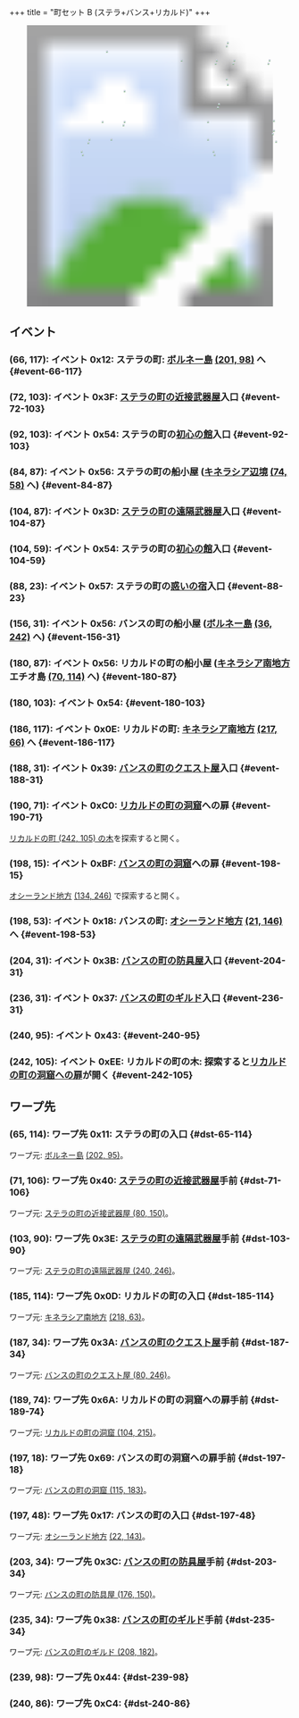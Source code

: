 +++
title = "町セット B (ステラ+バンス+リカルド)"
+++

<!-- SVG {{{ -->
<svg width="1536" height="1536" viewbox="0 0 2048 2048">
<defs>
<image id="svg-asset-bg" width="2048" height="2048" href="map-13a.webp" />
<image id="svg-asset-event" width="16" height="16" href="icon-event.png" />
<image id="svg-asset-destination" width="16" height="16" href="icon-destination.png" />
</defs>
<use href="#svg-asset-bg" x="0" y="0"></use>
<a href="#event-66-117">
<use href="#svg-asset-event" x="528" y="936"><title>(66, 117): イベント 0x12: ステラの町: ボルネー島 (201, 98) へ</title></use>
</a>
<a href="#event-72-103">
<use href="#svg-asset-event" x="576" y="824"><title>(72, 103): イベント 0x3F: ステラの町の近接武器屋入口</title></use>
</a>
<a href="#event-84-87">
<use href="#svg-asset-event" x="672" y="696"><title>(84, 87): イベント 0x56: ステラの町の船小屋 (キネラシア辺境 (74, 58) へ)</title></use>
</a>
<a href="#event-88-23">
<use href="#svg-asset-event" x="704" y="184"><title>(88, 23): イベント 0x57: ステラの町の惑いの宿入口</title></use>
</a>
<a href="#event-92-103">
<use href="#svg-asset-event" x="736" y="824"><title>(92, 103): イベント 0x54: ステラの町の初心の館入口</title></use>
</a>
<a href="#event-104-59">
<use href="#svg-asset-event" x="832" y="472"><title>(104, 59): イベント 0x54: ステラの町の初心の館入口</title></use>
</a>
<a href="#event-104-87">
<use href="#svg-asset-event" x="832" y="696"><title>(104, 87): イベント 0x3D: ステラの町の遠隔武器屋入口</title></use>
</a>
<a href="#event-156-31">
<use href="#svg-asset-event" x="1248" y="248"><title>(156, 31): イベント 0x56: バンスの町の船小屋 (ボルネー島 (36, 242) へ)</title></use>
</a>
<a href="#event-180-87">
<use href="#svg-asset-event" x="1440" y="696"><title>(180, 87): イベント 0x56: リカルドの町の船小屋 (キネラシア南地方 エチオ島 (70, 114) へ)</title></use>
</a>
<a href="#event-180-103">
<use href="#svg-asset-event" x="1440" y="824"><title>(180, 103): イベント 0x54</title></use>
</a>
<a href="#event-186-117">
<use href="#svg-asset-event" x="1488" y="936"><title>(186, 117): イベント 0x0E: リカルドの町: キネラシア南地方 (217, 66) へ</title></use>
</a>
<a href="#event-188-31">
<use href="#svg-asset-event" x="1504" y="248"><title>(188, 31): イベント 0x39: バンスの町のクエスト屋入口</title></use>
</a>
<a href="#event-190-71">
<use href="#svg-asset-event" x="1520" y="568"><title>(190, 71): イベント 0xC0: リカルドの町の洞窟への扉</title></use>
</a>
<a href="#event-198-15">
<use href="#svg-asset-event" x="1584" y="120"><title>(198, 15): イベント 0xBF: バンスの町の洞窟への扉</title></use>
</a>
<a href="#event-198-53">
<use href="#svg-asset-event" x="1584" y="424"><title>(198, 53): イベント 0x18: バンスの町: オシーランド地方 (21, 146) へ</title></use>
</a>
<a href="#event-204-31">
<use href="#svg-asset-event" x="1632" y="248"><title>(204, 31): イベント 0x3B: バンスの町の防具屋入口</title></use>
</a>
<a href="#event-236-31">
<use href="#svg-asset-event" x="1888" y="248"><title>(236, 31): イベント 0x37: バンスの町のギルド入口</title></use>
</a>
<a href="#event-240-95">
<use href="#svg-asset-event" x="1920" y="760"><title>(240, 95): イベント 0x43</title></use>
</a>
<a href="#event-242-105">
<use href="#svg-asset-event" x="1936" y="840"><title>(242, 105): イベント 0xEE: リカルドの町の木: 探索するとリカルドの町の洞窟への扉が開く</title></use>
</a>
<a href="#dst-185-114">
<use href="#svg-asset-destination" x="1480" y="912"><title>(185, 114): ワープ先 0x0D: リカルドの町の入口</title></use>
</a>
<a href="#dst-65-114">
<use href="#svg-asset-destination" x="520" y="912"><title>(65, 114): ワープ先 0x11: ステラの町の入口</title></use>
</a>
<a href="#dst-197-48">
<use href="#svg-asset-destination" x="1576" y="384"><title>(197, 48): ワープ先 0x17: バンスの町の入口</title></use>
</a>
<a href="#dst-235-34">
<use href="#svg-asset-destination" x="1880" y="272"><title>(235, 34): ワープ先 0x38: バンスの町のギルド手前</title></use>
</a>
<a href="#dst-187-34">
<use href="#svg-asset-destination" x="1496" y="272"><title>(187, 34): ワープ先 0x3A: バンスの町のクエスト屋手前</title></use>
</a>
<a href="#dst-203-34">
<use href="#svg-asset-destination" x="1624" y="272"><title>(203, 34): ワープ先 0x3C: バンスの町の防具屋手前</title></use>
</a>
<a href="#dst-103-90">
<use href="#svg-asset-destination" x="824" y="720"><title>(103, 90): ワープ先 0x3E: ステラの町の遠隔武器屋手前</title></use>
</a>
<a href="#dst-71-106">
<use href="#svg-asset-destination" x="568" y="848"><title>(71, 106): ワープ先 0x40: ステラの町の近接武器屋手前</title></use>
</a>
<a href="#dst-239-98">
<use href="#svg-asset-destination" x="1912" y="784"><title>(239, 98): ワープ先 0x44</title></use>
</a>
<a href="#dst-197-18">
<use href="#svg-asset-destination" x="1576" y="144"><title>(197, 18): ワープ先 0x69: バンスの町の洞窟への扉手前</title></use>
</a>
<a href="#dst-189-74">
<use href="#svg-asset-destination" x="1512" y="592"><title>(189, 74): ワープ先 0x6A: リカルドの町の洞窟への扉手前</title></use>
</a>
<a href="#dst-240-86">
<use href="#svg-asset-destination" x="1920" y="688"><title>(240, 86): ワープ先 0xC4</title></use>
</a>
</svg>
<!-- }}} -->


## イベント

### (66, 117): イベント 0x12: ステラの町: [ボルネー島](@/map/map-07/_index.md) [(201, 98)](@/map/map-07/_index.md#dst-201-98) へ {#event-66-117}

### (72, 103): イベント 0x3F: [ステラの町の近接武器屋](@/map/map-13b/_index.md#dst-79-147)入口 {#event-72-103}

### (92, 103): イベント 0x54: ステラの町の[初心の館](@/map/map-13b/_index.md#dst-111-211)入口 {#event-92-103}

### (84, 87): イベント 0x56: ステラの町の船小屋 ([キネラシア辺境](@/map/map-07/_index.md) [(74, 58)](@/map/map-07/_index.md#dst-74-58) へ) {#event-84-87}

### (104, 87): イベント 0x3D: [ステラの町の遠隔武器屋](@/map/map-13b/_index.md#dst-239-243)入口 {#event-104-87}

### (104, 59): イベント 0x54: ステラの町の[初心の館](@/map/map-13b/_index.md#dst-111-211)入口 {#event-104-59}

### (88, 23): イベント 0x57: ステラの町の[惑いの宿](@/map/map-13b/_index.md#dst-239-147)入口 {#event-88-23}

### (156, 31): イベント 0x56: バンスの町の船小屋 ([ボルネー島](@/map/map-07/_index.md) [(36, 242)](@/map/map-07/_index.md#dst-36-242) へ) {#event-156-31}

### (180, 87): イベント 0x56: リカルドの町の船小屋 ([キネラシア南地方](@/map/map-06/_index.md) エチオ島 [(70, 114)](@/map/map-06/_index.md#dst-70-114) へ) {#event-180-87}

### (180, 103): イベント 0x54:  {#event-180-103}

### (186, 117): イベント 0x0E: リカルドの町: [キネラシア南地方](@/map/map-06/_index.md) [(217, 66)](@/map/map-06/_index.md#dst-217-66) へ {#event-186-117}

### (188, 31): イベント 0x39: [バンスの町のクエスト屋](@/map/map-13b/_index.md#dst-79-243)入口 {#event-188-31}

### (190, 71): イベント 0xC0: [リカルドの町の洞窟](@/map/map-14/_index.md#dst-100-213)への扉 {#event-190-71}

[リカルドの町 (242, 105) の木](#event-242-105)を探索すると開く。

### (198, 15): イベント 0xBF: [バンスの町の洞窟](@/map/map-14/_index.md#dst-119-181)への扉 {#event-198-15}

[オシーランド地方](@/map/map-11/_index.md) [(134, 246)](@/map/map-11/_index.md#event-134-246) で探索すると開く。

### (198, 53): イベント 0x18: バンスの町: [オシーランド地方](@/map/map-11/_index.md) [(21, 146)](@/map/map-11/_index.md#dst-21-146) へ {#event-198-53}

### (204, 31): イベント 0x3B: [バンスの町の防具屋](@/map/map-13b/_index.md#dst-175-147)入口 {#event-204-31}

### (236, 31): イベント 0x37: [バンスの町のギルド](@/map/map-13b/_index.md#dst-207-179)入口 {#event-236-31}

### (240, 95): イベント 0x43:  {#event-240-95}

### (242, 105): イベント 0xEE: リカルドの町の木: 探索すると[リカルドの町の洞窟への扉](#event-190-71)が開く {#event-242-105}


## ワープ先

### (65, 114): ワープ先 0x11: ステラの町の入口 {#dst-65-114}

ワープ元: [ボルネー島](@/map/map-07/_index.md) [(202, 95)](@/map/map-07/_index.md#event-202-95)。

### (71, 106): ワープ先 0x40: [ステラの町の近接武器屋](@/map/map-13b/_index.md#dst-79-147)手前 {#dst-71-106}

ワープ元: [ステラの町の近接武器屋 (80, 150)](@/map/map-13b/_index.md#event-80-150)。

### (103, 90): ワープ先 0x3E: [ステラの町の遠隔武器屋](@/map/map-13b/_index.md#dst-239-243)手前 {#dst-103-90}

ワープ元: [ステラの町の遠隔武器屋 (240, 246)](@/map/map-13b/_index.md#event-240-246)。

### (185, 114): ワープ先 0x0D: リカルドの町の入口 {#dst-185-114}

ワープ元: [キネラシア南地方](@/map/map-06/_index.md) [(218, 63)](@/map/map-06/_index.md#event-218-63)。

### (187, 34): ワープ先 0x3A: [バンスの町のクエスト屋](@/map/map-13b/_index.md#dst-79-243)手前 {#dst-187-34}

ワープ元: [バンスの町のクエスト屋 (80, 246)](@/map/map-13b/_index.md#event-80-246)。

### (189, 74): ワープ先 0x6A: リカルドの町の洞窟への扉手前 {#dst-189-74}

ワープ元: [リカルドの町の洞窟 (104, 215)](@/map/map-14/_index.md#event-104-215)。

### (197, 18): ワープ先 0x69: バンスの町の洞窟への扉手前 {#dst-197-18}

ワープ元: [バンスの町の洞窟 (115, 183)](@/map/map-14/_index.md#event-115-183)。

### (197, 48): ワープ先 0x17: バンスの町の入口 {#dst-197-48}

ワープ元: [オシーランド地方](@/map/map-11/_index.md) [(22, 143)](@/map/map-11/_index.md#event-22-143)。

### (203, 34): ワープ先 0x3C: [バンスの町の防具屋](@/map/map-13b/_index.md#dst-175-147)手前 {#dst-203-34}

ワープ元: [バンスの町の防具屋 (176, 150)](@/map/map-13b/_index.md#event-176-150)。

### (235, 34): ワープ先 0x38: [バンスの町のギルド](@/map/map-13b/_index.md#dst-207-179)手前 {#dst-235-34}

ワープ元: [バンスの町のギルド (208, 182)](@/map/map-13b/_index.md#event-208-182)。

### (239, 98): ワープ先 0x44:  {#dst-239-98}

### (240, 86): ワープ先 0xC4:  {#dst-240-86}


